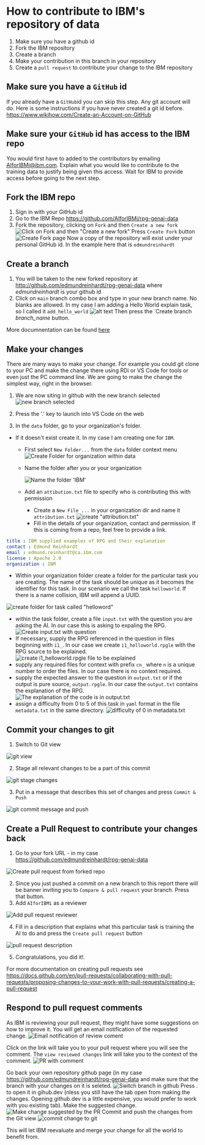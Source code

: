 # How to contribute to IBM's repository of data

1. Make sure you have a github id
2. Fork the IBM repository
3. Create a branch
4. Make your contribution in this branch in your repository
5. Create a `pull request` to contribute your change to the IBM repository

## Make sure you have a `GitHub` id

If you already have a `GitHub`id you can skip this step.
Any git account will do.  Here is some instructions if you have never created a git id before. <https://www.wikihow.com/Create-an-Account-on-GitHub>

## Make sure your `GitHub` id has access to the IBM repo

You would first have to added to the contributors by emailing <AIforIBMi@ibm.com>.  Explain what you would like to contribute to the training data to justify being given this access.  Wait for IBM to provide access before going to the next step.

## Fork the IBM repo

1. Sign in with your GitHub id
2. Go to the IBM Repo <https://github.com/AIforIBMi/rpg-genai-data>
3. Fork the repository, clicking on `Fork` and then `Create a new fork`
![Click on Fork and then "Create a new fork"](..//media/fork_from_IBM.png)
Press `Create Fork` button
![Create Fork page](../media/create_fork_page.png)
Now a copy of the repository will exist under your personal GitHub id.  In the example here that is `edmundreinhardt`

## Create a branch

1. You will be taken to the new forked repository at <http://github.com/edmundreinhardt/rpg-genai-data> where *edmundreinhardt* is your github id
2. Click on `main` branch combo box and type in your new branch name.  No blanks are allowed.  In my case I am adding a Hello World explain task, so I called it `add_hello_world`
![alt text](../media/create_branch.png)
Then press the `Create branch *branch_name* button.

More documnentation can be found [here](https://docs.github.com/en/pull-requests/collaborating-with-pull-requests/proposing-changes-to-your-work-with-pull-requests/creating-and-deleting-branches-within-your-repository)

## Make your changes

There are many ways to make your change. 
For example you could git clone to your PC and make the change there using RDi or VS Code for tools or even just the PC command line.
We are going to make the change the simplest way, right in the browser.

1. We are now siting in github with the new branch selected
![new branch selected](../media/at_new_branch.png)

2. Press the '.' key to launch into VS Code on the web
3. In the `data` folder, go to your organization's folder.

- If it doesn't exist create it.  In my case I am creating one for `IBM`.  
  - First select `New Folder...` from the `data` folder context menu
      ![Create Folder for organization within data](../media/create_org_folder.png)
  - Name the folder after you or your organization

      ![Name the folder 'IBM'](../media/name_folder_IBM.png)
  - Add an `attibution.txt` file to specify who is contributing this with permission
    - Create a `New File ...` in your organization dir and name it `attribution.txt`
        ![create "attribution.txt"](../media/name_attribution.png)
    - Fill in the details of your organization, contact and permission. If this is coming from a repo, feel free to provide a link.

```yaml
title : IBM supplied examples of RPG and their explanation
contact : Edmund Reinhardt
email : edmund.reinhardt@ca.ibm.com
license : Apache 2.0
organization : IBM
```

- Within your organization folder create a folder for the particular task you are creating.  The name of the task should be unique as it becomes the identifier for this task.
In our scenario we call the task `helloworld`.  If there is a name collision, IBM will append a UUID.

![create folder for task called "helloword"](../media/task_folder.png)
- within the task folder, create a file `input.txt` with the question you are asking the AI.  In our case this is asking to expaling the RPG.
![Create input.txt with question](../media/inputtxt.png)
- If necessary, supply the RPG referenced in the question in files beginning with `i1_`.  In our case we create `i1_helloworld.rpgle` with the RPG source to be explained.
![create i1_helloworld.rpgle file to be explained](../media/i1_helloworld_rpgle.png)
- supply any required files for context with prefix `cn_` where `n` is a unique number to order the files. In our case there is no context required.
- supply the expected answer to the question in `output.txt` or if the output is pure source, `output.rpgle`.  In our case the `output.txt` contains the explanation of the RPG.
![The explanation of the code is in output.txt](../media/output_txt.png)
- assign a difficulty from 0 to 5 of this task in `yaml` format in the file `metadata.txt` in the same directory.
![difficulty of 0 in metadata.txt](../media/difficulty.png)

## Commit your changes to git

1. Switch to Git view

![git view](../media/git_view.png)

2. Stage all relevant changes to be a part of this commit

![git stage changes](../media/git_stage_changes.png)

3. Put in a message that describes this set of changes and press `Commit & Push`

![git commit message and push](../media/git_commit.png)

## Create a Pull Request to contribute your changes back

1. Go to your fork URL - in my case <https://github.com/edmundreinhardt/rpg-genai-data>

![Create pull request from forked repo](../media/create_pull_request.png)

2. Since you just pushed a commit on a new branch to this report there will be banner inviting you to `Compare & pull request` your branch.  Press that button.
3. Add `AIforIBMi` as a reviewer

![Add pull request reviewer](../media/git_pr_reviewer.png)

4. Fill in a description that explains what this particular task is training the AI to do and press the `Create pull request` button

![pull request description](../media/git_pr_description.png)

5. Congratulations, you did it!.

For more documentation on creating pull requests see <https://docs.github.com/en/pull-requests/collaborating-with-pull-requests/proposing-changes-to-your-work-with-pull-requests/creating-a-pull-request>

## Respond to pull request comments

As IBM is reviewing your pull request, they might have some suggestions on how to improve it.  You will get an email notification of the requested change.
![Email notification of review coment](../media/git_pr_email.png)

Click on the link will take you to your pull request where you will see the comment.  The `view reviewed changes` link will take you to the context of the comment.
![PR with comment](../media/git_pr_comment.png)

Go back your own repository github page (in my case <https://github.com/edmundreinhardt/rpg-genai-data> and make sure that the branch with your changes on it is seleted.
![Switch branch in github](../media/git_branch_switch.png)
Press . to open it in gihub.dev (nless you still have the tab open from making the changes.  Opening github.dev is a little expensive, you would prefer to work with you existing tab).
Make the suggested change.
![Make change suggested by the PR](../media/git_make_pr_change.png)
Commit and push the changes from the Git view
![commit change to git](../media/git_commit_change.png)

This will let IBM reevaluate and merge your change for all the world to benefit from.
